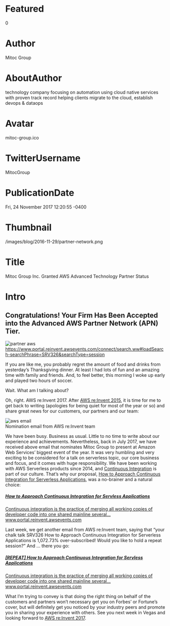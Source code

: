 # Featured
0

# Author
Mitoc Group

# AboutAuthor
technology company focusing on automation using cloud native services with proven track record helping clients migrate to the cloud, establish devops & dataops

# Avatar
mitoc-group.ico

# TwitterUsername
MitocGroup

# PublicationDate
Fri, 24 November 2017 12:20:55 -0400

# Thumbnail
/images/blog/2016-11-29/partner-network.png

# Title
Mitoc Group Inc. Granted AWS Advanced Technology Partner Status

# Intro
Congratulations! Your Firm Has Been Accepted into the Advanced AWS Partner Network (APN) Tier.
---

<div class="">
    <img src="/images/blog/2016-11-29/partner-network.png" alt="partner aws" />
    <div class="center img-description">
       <a href="https://www.portal.reinvent.awsevents.com/connect/search.ww#loadSearch-searchPhrase=SRV326&searchType=session" target="_blank">https://www.portal.reinvent.awsevents.com/connect/search.ww#loadSearch-searchPhrase=SRV326&searchType=session</a>
    </div>
</div>

If you are like me, you probably regret the amount of food and drinks from yesterday’s Thanksgiving dinner. At least I had lots of fun and an amazing time with family and friends. And, to feel better, this morning I woke up early and played two hours of soccer.

Wait. What am I talking about?

Oh, right. AWS re:Invent 2017. After [AWS re:Invent 2015](https://blog.mitocgroup.com/best-re-invent-ever-448ac73f6a4e), it is time for me to get back to writing (apologies for being quiet for most of the year or so) and share great news for our customers, our partners and our team:

<div class="">
    <img src="/images/blog/2016-11-29/email.png" alt="aws email" />
    <div class="center img-description">
       Nomination email from AWS re:Invent team
    </div>
</div>

We have been busy. Business as usual. Little to no time to write about our experience and achievements. Nevertheless, back in July 2017, we have received above email that nominates Mitoc Group to present at Amazon Web Services’ biggest event of the year. It was very humbling and very exciting to be considered for a talk on serverless topic, our core business and focus, and it comes with huge responsibility. We have been working with AWS Serverless products since 2014, and [Continuous Integration](https://blog.mitocgroup.com/deep-management-s-continuous-integration-with-travis-ci-and-coveralls-1cfcfcb3c284) is part of our culture. That’s why our proposal, [How to Approach Continuous Integration for Serverless Applications](https://www.portal.reinvent.awsevents.com/connect/sessionDetail.ww?SESSION_ID=18059), was a no-brainer and a natural choice:

<div class="external-article">
  <a href="https://www.portal.reinvent.awsevents.com/connect/sessionDetail.ww?SESSION_ID=18059&source=post_page-----92bd01ef8151----------------------">
  <h5>How to Approach Continuous Integration for Servless Applications</h5>
  <span>Continuous integration is the practice of merging all working copies of developer code into one shared mainline several...</span>
    <span>www.portal.reinvent.awsevents.com</span>
  </a>
</div>

Last week, we get another email from AWS re:Invent team, saying that “your chalk talk SRV326 How to Approach Continuous Integration for Serverless Applications is 1,072.73% over-subscribed! Would you like to hold a repeat session?” And … there you go:

<div class="external-article">
  <a href="https://www.portal.reinvent.awsevents.com/connect/sessionDetail.ww?SESSION_ID=18059&source=post_page-----92bd01ef8151----------------------">
  <h5>[REPEAT] How to Approach Continuous Integration for Servless Applications</h5>
  <span>Continuous integration is the practice of merging all working copies of developer code into one shared mainline several...</span>
    <span>www.portal.reinvent.awsevents.com</span>
  </a>
</div>

What I’m trying to convey is that doing the right thing on behalf of the customers and partners won’t necessary get you on Forbes’ or Fortune’s cover, but will definitely get you noticed by your industry peers and promote you in sharing your experience with others. See you next week in Vegas and looking forward to [AWS re:Invent 2017](https://reinvent.awsevents.com/).
